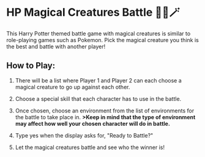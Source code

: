  
# HP Magical Creatures Battle 🧙‍♀️🪄
 
This Harry Potter themed battle game with magical creatures is similar to role-playing games such as Pokemon. Pick the magical creature you think is the best and battle with another player!

 
## How to Play:
1. There will be a list where Player 1 and Player 2 can each choose a magical creature to go up against each other. 

2. Choose a special skill that each character has to use in the battle.

3. Once chosen, choose an environment from the list of environments for the battle to take place in. 
<strong>>Keep in mind that the type of environment may affect how well your chosen character will do in battle. </strong>

4. Type yes when the display asks for, "Ready to Battle?"

5. Let the magical creatures battle and see who the winner is! 